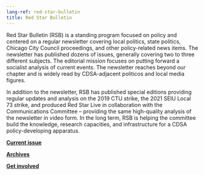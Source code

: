 ```yaml
---
lang-ref: red-star-bulletin
title: Red Star Bulletin
---
```


Red Star Bulletin (RSB) is a standing program focused on policy and centered on a regular newsletter covering local politics, state politics, Chicago City Council proceedings, and other policy-related news items. The newsletter has published dozens of issues, generally covering two to three different subjects. The editorial mission focuses on putting forward a socialist analysis of current events. The newsletter reaches beyond our chapter and is widely read by CDSA-adjacent politicos and local media figures.

In addition to the newsletter, RSB has published special editions providing regular updates and analysis on the 2019 CTU strike, the 2021 SEIU Local 73 strike, and produced Red Star Live in collaboration with the Communications Committee – providing the same high-quality analysis of the newsletter in video form. In the long term, RSB is helping the committee build the knowledge, research capacities, and infrastructure for a CDSA policy-developing apparatus.

**[Current issue](https://midwestsocialist.com/author/red-star-bulletin/)**

**[Archives](https://midwestsocialist.com/author/red-star-bulletin/)**

**[Get involved](https://actionnetwork.org/forms/red-star-bulletin-opt-inopt-out?link_id=0&can_id=bea3d42f11b262c871df0ae644a7c836&source=email-red-star-bulletin-issue-25&email_referrer=email_1211736&email_subject=red-star-bulletin-issue-25)**
